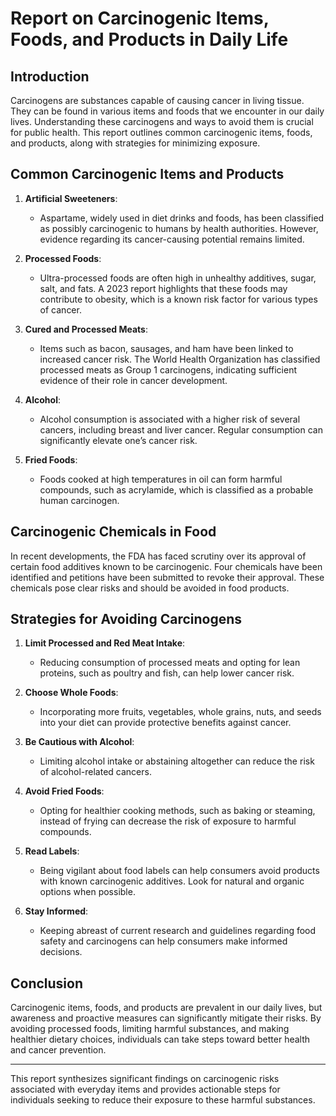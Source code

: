 # Report on Carcinogenic Items, Foods, and Products in Daily Life

## Introduction
Carcinogens are substances capable of causing cancer in living tissue. They can be found in various items and foods that we encounter in our daily lives. Understanding these carcinogens and ways to avoid them is crucial for public health. This report outlines common carcinogenic items, foods, and products, along with strategies for minimizing exposure.

## Common Carcinogenic Items and Products
1. **Artificial Sweeteners**:  
   - Aspartame, widely used in diet drinks and foods, has been classified as possibly carcinogenic to humans by health authorities. However, evidence regarding its cancer-causing potential remains limited.

2. **Processed Foods**:  
   - Ultra-processed foods are often high in unhealthy additives, sugar, salt, and fats. A 2023 report highlights that these foods may contribute to obesity, which is a known risk factor for various types of cancer.

3. **Cured and Processed Meats**:  
   - Items such as bacon, sausages, and ham have been linked to increased cancer risk. The World Health Organization has classified processed meats as Group 1 carcinogens, indicating sufficient evidence of their role in cancer development.

4. **Alcohol**:  
   - Alcohol consumption is associated with a higher risk of several cancers, including breast and liver cancer. Regular consumption can significantly elevate one’s cancer risk.

5. **Fried Foods**:  
   - Foods cooked at high temperatures in oil can form harmful compounds, such as acrylamide, which is classified as a probable human carcinogen.

## Carcinogenic Chemicals in Food
In recent developments, the FDA has faced scrutiny over its approval of certain food additives known to be carcinogenic. Four chemicals have been identified and petitions have been submitted to revoke their approval. These chemicals pose clear risks and should be avoided in food products.

## Strategies for Avoiding Carcinogens
1. **Limit Processed and Red Meat Intake**:  
   - Reducing consumption of processed meats and opting for lean proteins, such as poultry and fish, can help lower cancer risk.

2. **Choose Whole Foods**:  
   - Incorporating more fruits, vegetables, whole grains, nuts, and seeds into your diet can provide protective benefits against cancer.

3. **Be Cautious with Alcohol**:  
   - Limiting alcohol intake or abstaining altogether can reduce the risk of alcohol-related cancers.

4. **Avoid Fried Foods**:  
   - Opting for healthier cooking methods, such as baking or steaming, instead of frying can decrease the risk of exposure to harmful compounds.

5. **Read Labels**:  
   - Being vigilant about food labels can help consumers avoid products with known carcinogenic additives. Look for natural and organic options when possible.

6. **Stay Informed**:  
   - Keeping abreast of current research and guidelines regarding food safety and carcinogens can help consumers make informed decisions.

## Conclusion
Carcinogenic items, foods, and products are prevalent in our daily lives, but awareness and proactive measures can significantly mitigate their risks. By avoiding processed foods, limiting harmful substances, and making healthier dietary choices, individuals can take steps toward better health and cancer prevention.

---

This report synthesizes significant findings on carcinogenic risks associated with everyday items and provides actionable steps for individuals seeking to reduce their exposure to these harmful substances.